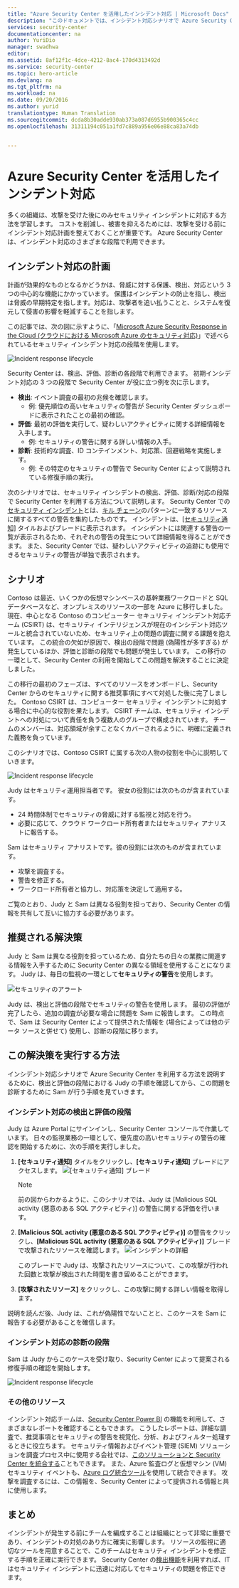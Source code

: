 ```yaml
---
title: "Azure Security Center を活用したインシデント対応 | Microsoft Docs"
description: "このドキュメントでは、インシデント対応シナリオで Azure Security Center を活用する方法について説明します。"
services: security-center
documentationcenter: na
author: YuriDio
manager: swadhwa
editor: 
ms.assetid: 8af12f1c-4dce-4212-8ac4-170d4313492d
ms.service: security-center
ms.topic: hero-article
ms.devlang: na
ms.tgt_pltfrm: na
ms.workload: na
ms.date: 09/20/2016
ms.author: yurid
translationtype: Human Translation
ms.sourcegitcommit: dcda8b30adde930ab373a087d6955b900365c4cc
ms.openlocfilehash: 31311194c051a1fd7c889a956e06e88ca83a74db


---
```

# <a name="using-azure-security-center-for-an-incident-response"></a>Azure Security Center を活用したインシデント対応
多くの組織は、攻撃を受けた後にのみセキュリティ インシデントに対応する方法を学習します。 コストを削減し、被害を抑えるためには、攻撃を受ける前にインシデント対応計画を整えておくことが重要です。 Azure Security Center は、インシデント対応のさまざまな段階で利用できます。

## <a name="incident-response-planning"></a>インシデント対応の計画
計画が効果的なものとなるかどうかは、脅威に対する保護、検出、対応という 3 つの中心的な機能にかかっています。 保護はインシデントの防止を指し、検出は脅威の早期特定を指します。対応は、攻撃者を追い払うことと、システムを復元して侵害の影響を軽減することを指します。

この記事では、次の図に示すように、「[Microsoft Azure Security Response in the Cloud (クラウドにおける Microsoft Azure のセキュリティ対応)](https://gallery.technet.microsoft.com/Azure-Security-Response-in-dd18c678)」で述べられているセキュリティ インシデント対応の段階を使用します。

![Incident response lifecycle](./media/security-center-incident-response/security-center-incident-response-fig1.png)

Security Center は、検出、評価、診断の各段階で利用できます。 初期インシデント対応の 3 つの段階で Security Center が役に立つ例を次に示します。

* **検出**: イベント調査の最初の兆候を確認します。
  * 例: 優先順位の高いセキュリティの警告が Security Center ダッシュボードに表示されたことの最初の確認。
* **評価**: 最初の評価を実行して、疑わしいアクティビティに関する詳細情報を入手します。
  * 例: セキュリティの警告に関する詳しい情報の入手。
* **診断**: 技術的な調査、ID コンテインメント、対応策、回避戦略を実施します。
  * 例: その特定のセキュリティの警告で Security Center によって説明されている修復手順の実行。

次のシナリオでは、セキュリティ インシデントの検出、評価、診断/対応の段階で Security Center を利用する方法について説明します。 Security Center での[セキュリティ インシデント](security-center-incident.md)とは、[キル チェーン](https://blogs.technet.microsoft.com/office365security/addressing-your-cxos-top-five-cloud-security-concerns/)のパターンに一致するリソースに関するすべての警告を集約したものです。 インシデントは、[[セキュリティ通知]](security-center-managing-and-responding-alerts.md) タイルおよびブレードに表示されます。 インシデントには関連する警告の一覧が表示されるため、それぞれの警告の発生について詳細情報を得ることができます。 また、Security Center では、疑わしいアクティビティの追跡にも使用できるセキュリティの警告が単独で表示されます。

## <a name="scenario"></a>シナリオ
Contoso は最近、いくつかの仮想マシンベースの基幹業務ワークロードと SQL データベースなど、オンプレミスのリソースの一部を Azure に移行しました。 現在、中心となる Contoso のコンピューター セキュリティ インシデント対応チーム (CSIRT) は、セキュリティ インテリジェンスが現在のインシデント対応ツールと統合されていないため、セキュリティ上の問題の調査に関する課題を抱えています。 この統合の欠如が原因で、検出の段階で問題 (偽陽性が多すぎる) が発生しているほか、評価と診断の段階でも問題が発生しています。 この移行の一環として、Security Center の利用を開始してこの問題を解決することに決定しました。

この移行の最初のフェーズは、すべてのリソースをオンボードし、Security Center からのセキュリティに関する推奨事項にすべて対処した後に完了しました。 Contoso CSIRT は、コンピューター セキュリティ インシデントに対処する場合に中心的な役割を果たします。 CSIRT チームは、セキュリティ インシデントへの対処について責任を負う複数人のグループで構成されています。 チームのメンバーは、対応領域が余すことなくカバーされるように、明確に定義された義務を負っています。

このシナリオでは、Contoso CSIRT に属する次の人物の役割を中心に説明していきます。

![Incident response lifecycle](./media/security-center-incident-response/security-center-incident-response-fig2.png)

Judy はセキュリティ運用担当者です。 彼女の役割には次のものが含まれています。

* 24 時間体制でセキュリティの脅威に対する監視と対応を行う。
* 必要に応じて、クラウド ワークロード所有者またはセキュリティ アナリストに報告する。

Sam はセキュリティ アナリストです。彼の役割には次のものが含まれています。

* 攻撃を調査する。
* 警告を修正する。
* ワークロード所有者と協力し、対応策を決定して適用する。

ご覧のとおり、Judy と Sam は異なる役割を担っており、Security Center の情報を共有して互いに協力する必要があります。

## <a name="recommended-solution"></a>推奨される解決策
Judy と Sam は異なる役割を担っているため、自分たちの日々の業務に関連する情報を入手するために Security Center の異なる領域を使用することになります。 Judy は、毎日の監視の一環として**セキュリティの警告**を使用します。

![セキュリティのアラート](./media/security-center-incident-response/security-center-incident-response-fig3.png)

Judy は、検出と評価の段階でセキュリティの警告を使用します。 最初の評価が完了したら、追加の調査が必要な場合に問題を Sam に報告します。 この時点で、Sam は Security Center によって提供された情報を (場合によっては他のデータ ソースと併せて) 使用し、診断の段階に移ります。

## <a name="how-to-implement-this-solution"></a>この解決策を実行する方法
インシデント対応シナリオで Azure Security Center を利用する方法を説明するために、検出と評価の段階における Judy の手順を確認してから、この問題を診断するために Sam が行う手順を見ていきます。

### <a name="detect-and-assess-incident-response-stages"></a>インシデント対応の検出と評価の段階
Judy は Azure Portal にサインインし、Security Center コンソールで作業しています。 日々の監視業務の一環として、優先度の高いセキュリティの警告の確認を開始するために、次の手順を実行しました。

1. **[セキュリティ通知]** タイルをクリックし、**[セキュリティ通知]** ブレードにアクセスします。
    ![[セキュリティ通知] ブレード](./media/security-center-incident-response/security-center-incident-response-fig4.png)
   
   > [!NOTE]
   > 前の図からわかるように、このシナリオでは、Judy は [Malicious SQL activity (悪意のある SQL アクティビティ)] の警告に関する評価を行います。
   > 
   > 
2. **[Malicious SQL activity (悪意のある SQL アクティビティ)]** の警告をクリックし、**[Malicious SQL activity (悪意のある SQL アクティビティ)]** ブレードで攻撃されたリソースを確認します。 ![インシデントの詳細](./media/security-center-incident-response/security-center-incident-response-fig5.png)
   
    このブレードで Judy は、攻撃されたリソースについて、この攻撃が行われた回数と攻撃が検出された時間を書き留めることができます。
3. **[攻撃されたリソース]** をクリックし、この攻撃に関する詳しい情報を取得します。

説明を読んだ後、Judy は、これが偽陽性でないことと、このケースを Sam に報告する必要があることを確信します。

### <a name="diagnose-incident-response-stage"></a>インシデント対応の診断の段階
Sam は Judy からこのケースを受け取り、Security Center によって提案される修復手順の確認を開始します。

![Incident response lifecycle](./media/security-center-incident-response/security-center-incident-response-fig6.png)

### <a name="additional-resources"></a>その他のリソース
インシデント対応チームは、[Security Center Power BI](security-center-powerbi.md) の機能を利用して、さまざまなレポートを確認することもできます。 こうしたレポートは、詳細な調査で、推奨事項とセキュリティの警告を視覚化、分析、およびフィルター処理するときに役立ちます。 セキュリティ情報およびイベント管理 (SIEM) ソリューションを調査プロセス中に使用する会社では、[このソリューションと Security Center を統合する](security-center-integrating-alerts-with-log-integration.md)こともできます。 また、Azure 監査ログと仮想マシン (VM) セキュリティ イベントも、[Azure ログ統合ツール](https://blogs.msdn.microsoft.com/azuresecurity/2016/07/21/microsoft-azure-log-integration-preview/)を使用して統合できます。 攻撃を調査するには、この情報を、Security Center によって提供される情報と共に使用します。

## <a name="conclusion"></a>まとめ
インシデントが発生する前にチームを編成することは組織にとって非常に重要であり、インシデントの対処のあり方に確実に影響します。 リソースの監視に適切なツールを用意することで、このチームはセキュリティ インシデントを修正する手順を正確に実行できます。 Security Center の[検出機能](security-center-detection-capabilities.md)を利用すれば、IT はセキュリティ インシデントに迅速に対応してセキュリティの問題を修正できます。




<!--HONumber=Dec16_HO2-->


